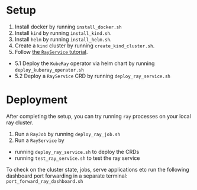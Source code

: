# Setup

1. Install docker by running `install_docker.sh`
2. Install `kind` by running `install_kind.sh`.
3. Install `helm` by running `install_helm.sh`.
4. Create a `kind` cluster by running `create_kind_cluster.sh`.
5. Follow [the `RayService` tutorial](https://docs.ray.io/en/latest/cluster/kubernetes/user-guides/rayservice.html#example-serve-two-simple-ray-serve-applications-using-rayservice).
  - 5.1 Deploy the `KubeRay` operator via helm chart by running `deploy_kuberay_operator.sh`
  - 5.2 Deploy a `RayService` CRD by running `deploy_ray_service.sh`

# Deployment

After completing the setup, you can try running `ray` processes on your local ray cluster. 

1. Run a `RayJob` by running `deploy_ray_job.sh`
2. Run a `RayService` by
  - running `deploy_ray_service.sh` to deploy the CRDs
  - running `test_ray_service.sh` to test the ray service

To check on the cluster state, jobs, serve applications etc run the following dashboard port forwarding in a separate terminal:
`port_forward_ray_dashboard.sh`